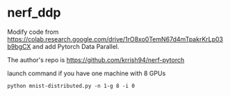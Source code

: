 # nerf_ddp


Modify code from https://colab.research.google.com/drive/1rO8xo0TemN67d4mTpakrKrLp03b9bgCX and add Pytorch Data Parallel.

The author's repo is https://github.com/krrish94/nerf-pytorch

launch command if you have one machine with 8 GPUs
```
python mnist-distributed.py -n 1-g 8 -i 0
```

